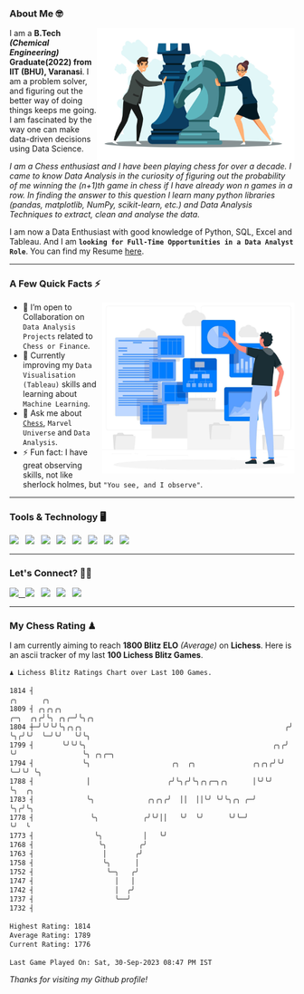 ### About Me 🤓
<img align="right" alt="Coding" width="350" src="https://github.com/Laxman-Lakhan/Laxman-Lakhan/blob/master/Assets/Chess_Vector.jpg">   

I am a **B.Tech** _**(Chemical Engineering)**_ **Graduate(2022) from IIT (BHU), Varanasi**. I am a problem solver, and figuring out the better way of doing things keeps me going. I am fascinated by the way one can make data-driven decisions using Data Science. 

_I am a Chess enthusiast and I have been playing chess for over a decade. I came to know Data Analysis in the curiosity of figuring out the probability of me winning the (n+1)th game in chess if I have already won n games in a row. In finding the answer to this question I learn many python libraries (pandas, matplotlib, NumPy, scikit-learn, etc.) and Data Analysis Techniques to extract, clean and analyse the data._

I am now a Data Enthusiast with good knowledge of Python, SQL, Excel and Tableau. And I am **`looking for Full-Time Opportunities in a Data Analyst Role`**. You can find my Resume
 [here](https://drive.google.com/file/d/1UIOoogRLj5eGQFQBkuvMmTISZVdl2Ok7/view?usp=sharing).


---

### A Few Quick Facts ⚡️
<img align="right" alt="Coding" width="340" src="https://github.com/Laxman-Lakhan/Laxman-Lakhan/blob/master/Assets/Data_Vector.jpg">   

- 🤝 I’m open to Collaboration on `Data Analysis Projects` related to `Chess or Finance`.
- 📖 Currently improving my `Data Visualisation (Tableau)` skills and learning about `Machine Learning`.
- 💬 Ask me about [`Chess`](https://lichess.org/@/YourKingIsInDanger), `Marvel Universe` and `Data Analysis`.
- ⚡️ Fun fact: I have great observing skills, not like sherlock holmes, but `"You see, and I observe"`.

---
### Tools & Technology 🖥

<img src="https://img.shields.io/badge/Python-white?logo=Python&logoColor=ColorName&style=ShieldStyle" /> &nbsp;
<img src="https://img.shields.io/badge/MySQL-white?logo=MySQL&logoColor=ColorName&style=ShieldStyle" /> &nbsp;
<img src="https://img.shields.io/badge/Tableau-white?logo=Tableau&logoColor=ColorName&style=ShieldStyle" /> &nbsp;
<img src="https://img.shields.io/badge/Excel-white?logo=Microsoft+Excel&logoColor=196F3D&style=ShieldStyle" /> &nbsp;
<img src="https://img.shields.io/badge/Jupyter-white?logo=Jupyter&logoColor=ColorName&style=ShieldStyle" /> &nbsp;
<img src="https://img.shields.io/badge/pandas-white?logo=Pandas&logoColor=000080&style=ShieldStyle" /> &nbsp;
<img src="https://img.shields.io/badge/numpy-white?logo=Numpy&logoColor=85C1E9&style=ShieldStyle" /> &nbsp;
<img src="https://img.shields.io/badge/scikit learn-white?logo=Scikit+Learn&logoColor=ColorName&style=ShieldStyle" /> &nbsp;



---

### Let's Connect? 🫳🏻

<a href="mailto:laxmansingh.lakhan@gmail.com"> <img src="https://img.icons8.com/fluent/48/000000/gmail.png" width="3.5%"/> &nbsp;
[<img src="https://img.icons8.com/color/48/000000/linkedin.png" width="3.5%"/>](https://www.linkedin.com/in/laxman-lakhan/)  &nbsp;
[<img src="https://img.icons8.com/fluent/48/000000/facebook-new.png" width="3.5%"/>](https://www.facebook.com/s.laxmanlakhan/)  &nbsp;
[<img src="https://img.icons8.com/fluent/48/000000/instagram-new.png" width="3.5%"/>](https://www.instagram.com/laxman.lakhan/)  &nbsp;
[<img src="https://img.icons8.com/color/48/000000/twitter.png" width="3.5%"/>](https://twitter.com/laxman__lakhan)  &nbsp;

 ---
  
### My Chess Rating ♟
  
I am currently aiming to reach **1800 Blitz ELO** *(Average)* on **Lichess**. Here is an ascii tracker of my last **100 Lichess Blitz Games**.

  ```
  ♟︎ 𝙻𝚒𝚌𝚑𝚎𝚜𝚜 𝙱𝚕𝚒𝚝𝚣 𝚁𝚊𝚝𝚒𝚗𝚐𝚜 𝙲𝚑𝚊𝚛𝚝 𝚘𝚟𝚎𝚛 𝙻𝚊𝚜𝚝 𝟷00 𝙶𝚊𝚖𝚎𝚜.
  
1814 ┤                                                                       ╭╮      ╭╮
1809 ┤ ╭╮╭╮╭╮                                                        ╭─╮  ╭╮╭╯╰╮ ╭╮╭─╯╰╮╭╮
1804 ┼─╯╰╯╰╯╰╮╭╮╭╮                                                  ╭╯ ╰╮╭╯╰╯  ╰─╯╰╯   ╰╯╰╮
1799 ┤       ╰╯╰╯╰╮                                              ╭╮╭╯   ╰╯                ╰╮ ╭╮╭─╮
1794 ┤            ╰╮                    ╭╮  ╭╮              ╭╮╭╮╭╯╰╯                       ╰─╯╰╯ ╰╮
1788 ┤             │                   ╭╯╰╮╭╯╰╮╭╮╭─╮╭╮      │╰╯╰╯                                 ╰╮  ╭╮
1783 ┤             ╰╮             ╭╮╭╮╭╯  ││  ││╰╯ ╰╯╰╮╭╮ ╭─╯                                      ╰╮╭╯╰╮
1778 ┤              ╰╮           ╭╯╰╯││   ╰╯  ╰╯      ╰╯╰─╯                                         ╰╯  ╰
1773 ┤               ╰╮          │   ╰╯
1768 ┤                ╰╮        ╭╯
1763 ┤                 │       ╭╯
1758 ┤                 ╰╮      │
1752 ┤                  ╰─╮   ╭╯
1747 ┤                    │   │
1742 ┤                    │  ╭╯
1737 ┤                    ╰──╯
1732 ┤ 

Highest Rating: 1814
Average Rating: 1789
Current Rating: 1776 

Last Game Played On: Sat, 30-Sep-2023 08:47 PM IST
  ```
  
  
*Thanks for visiting my Github profile!*
